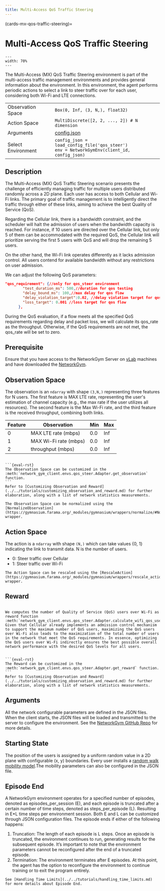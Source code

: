```yaml
---
title: Multi-Access QoS Traffic Steering
---
```

(cards-mx-qos-traffic-steering)=
# Multi-Access QoS Traffic Steering

```{figure} qos_steer.png
---
width: 70%
---
```

The Multi-Access (MX) QoS Traffic Steering environment is part of the multi-access traffic management environments and provides general information about the environment.
In this environment, the agent performs periodic actions to select a link to steer traffic over for each user, considering both Wi-Fi and LTE connections.

| | |
| ----- | ---- |
| Observation Space | `Box(0, Inf, (3, N,), float32)`  |
| Action Space |  `MultiDiscrete([2, 2, ..., 2]) # N dimension`  |
| Arguments | [config.json](https://github.com/IntelLabs/networkgym/blob/main/network_gym_client/envs/qos_steer/config.json)  |
| Select Environment | `config_json = load_config_file('qos_steer')` <br> `env = NetworkGymEnv(client_id, config_json)`  |

## Description

The Multi-Access (MX) QoS Traffic Steering scenario presents the challenge of efficiently managing traffic for multiple users distributed randomly across a 2D plane. Each user has access to both Cellular and Wi-Fi links. The primary goal of traffic management is to intelligently direct the traffic through either of these links, aiming to achieve the best Quality of Service (QoS).

Regarding the Cellular link, there is a bandwidth constraint, and the scheduler will halt the admission of users when the bandwidth capacity is reached. For instance, if 10 users are directed over the Cellular link, but only 5 of them can be accommodated with the required QoS, the Cellular link will prioritize serving the first 5 users with QoS and will drop the remaining 5 users.

On the other hand, the Wi-Fi link operates differently as it lacks admission control. All users contend for available bandwidth without any restrictions on user admission.

We can adjust the following QoS parameters:
```json
"qos_requirement": {//only for qos_steer environment
        "test_duration_ms": 500,//duration for qos testing
        "delay_bound_ms": 100,//max delay for qos flow
        "delay_violation_target":0.02, //delay violation target for qos flow
        "loss_target": 0.001 //loss target for qos flow
      },
```
During the QoS evaluation, if a flow meets all the specified QoS requirements regarding delay and packet loss, we will calculate its qos_rate as the throughput. Otherwise, if the QoS requirements are not met, the qos_rate will be set to zero.

## Prerequisite

Ensure that you have access to the NetworkGym Server on [vLab](https://registration.intel-research.net/) machines and have downloaded the [NetworkGym](https://github.com/IntelLabs/networkgym).


## Observation Space

The observation is an `ndarray` with shape `(3,N,)` representing three features for N users. The first feature is MAX LTE rate, representing the user's estimation of channel capacity (e.g., the max rate if the user utilizes all resources). The second feature is the Max Wi-Fi rate, and the third feature is the received throughput, combining both links.

| Feature | Observation | Min | Max |
| ----- | ---- | ----- | ---- |
| 0 | MAX LTE rate (mbps) | 0.0 | Inf |
| 1 | MAX Wi-Fi rate  (mbps) | 0.0 | Inf |
| 2 | throughput (mbps) | 0.0 | Inf|


````{Note}

```{eval-rst}
The Observation Space can be customized in the :meth:`network_gym_client.envs.qos_steer.Adapter.get_observation` function.
```
Refer to [Customizing Observation and Reward](../../tutorials/customizing_observation_and_reward.md) for further elaboration, along with a list of network statistics measurements.
````

```{tip}
The Observation Space can be normalized using the [NormalizeObservation](https://gymnasium.farama.org/_modules/gymnasium/wrappers/normalize/#NormalizeObservation) wrapper.
```

## Action Space

The action is a `ndarray` with shape `(N,)` which can take values {0, 1} indicating the link to transmit data. N is the number of users.
- 0: Steer traffic over Cellular
- 1: Steer traffic over Wi-Fi

```{tip}
The Action Space can be rescaled using the [RescaleAction](https://gymnasium.farama.org/_modules/gymnasium/wrappers/rescale_action/) wrapper.
```

## Reward

```{eval-rst}

We computes the number of Quality of Service (QoS) users over Wi-Fi as reward function :meth:`network_gym_client.envs.qos_steer.Adapter.calculate_wifi_qos_user_num`. Given that Cellular already implements an admission control mechanism to support the maximum number of QoS users, maximizing the QoS users over Wi-Fi also leads to the maximization of the total number of users in the network that meet the QoS requirements. In essence, optimizing the QoS users over Wi-Fi indirectly ensures the best possible overall network performance with the desired QoS levels for all users.

```

````{Note}

```{eval-rst}
The Reward can be customized in the :meth:`network_gym_client.envs.qos_steer.Adapter.get_reward` function.
```
Refer to [Customizing Observation and Reward](../../tutorials/customizing_observation_and_reward.md) for further elaboration, along with a list of network statistics measurements.
````

## Arguments

All the network configurable parameters are defined in the JSON files. When the client starts, the JSON files will be loaded and transmitted to the server to configure the environment.
See the [NetworkGym GitHub Repo](https://github.com/IntelLabs/networkgym#%EF%B8%8F-configurable-file-format) for more details.

## Starting State
The position of the users is assigned by a uniform random value in a 2D plane with configurable (x, y) boundaries. Every user installs a [random walk mobility model](https://www.nsnam.org/docs/release/3.20/doxygen/classns3_1_1_random_walk2d_mobility_model.html).The mobility parameters can also be configured in the JSON file.

## Episode End

A NetworkGym environment operates for a specified number of episodes, denoted as episodes_per_session (E), and each episode is truncated after a certain number of time steps, denoted as steps_per_episode (L). Resulting in E*L time steps per environment session. Both E and L can be customized through JSON configuration files.
The episode ends if either of the following happens:
1. Truncation: The length of each episode is L steps. Once an episode is truncated, the environment continues to run, generating results for the subsequent episode. It’s important to note that the environment parameters cannot be reconfigured after the end of a truncated episode.
2. Termination: The environment terminates after E episodes. At this point, the agent has the option to reconfigure the environment to continue training or to exit the program entirely.

```{tip}
See [Handling Time Limits](../../tutorials/handling_time_limits.md) for more details about Episode End.
```